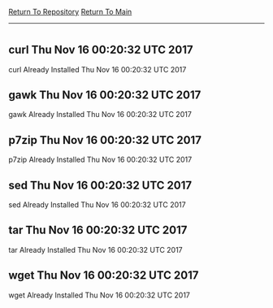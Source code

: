 [Return To Repository](https://github.com/deathbybandaid/piholeparser/)
[Return To Main](https://github.com/deathbybandaid/piholeparser/blob/master/RecentRunLogs/Mainlog.md)
____________________________________
# 
## curl Thu Nov 16 00:20:32 UTC 2017
curl Already Installed Thu Nov 16 00:20:32 UTC 2017
## gawk Thu Nov 16 00:20:32 UTC 2017
gawk Already Installed Thu Nov 16 00:20:32 UTC 2017
## p7zip Thu Nov 16 00:20:32 UTC 2017
p7zip Already Installed Thu Nov 16 00:20:32 UTC 2017
## sed Thu Nov 16 00:20:32 UTC 2017
sed Already Installed Thu Nov 16 00:20:32 UTC 2017
## tar Thu Nov 16 00:20:32 UTC 2017
tar Already Installed Thu Nov 16 00:20:32 UTC 2017
## wget Thu Nov 16 00:20:32 UTC 2017
wget Already Installed Thu Nov 16 00:20:32 UTC 2017
